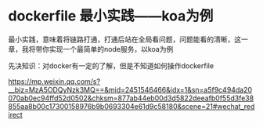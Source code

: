 # dockerfile 最小实践——koa为例



最小实践，意味着将链路打通，打通后站在全局看问题，问题能看的清晰，这一章，我将带你实现一个最简单的node服务，以koa为例

先决知识：对docker有一定的了解，但是不知道如何操作dockerfile



https://mp.weixin.qq.com/s?__biz=MzA5ODQyNzk3MQ==&mid=2451546466&idx=1&sn=a5f9c494da20070ab0ec94ffd52d0502&chksm=877ab44eb00d3d5822deeafb0f55d3fe38855aa8b00c17300158976b9b0693304e61d9c58180&scene=21#wechat_redirect
